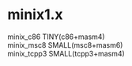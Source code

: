 # minix1.x
minix_c86 TINY(c86+masm4)  
minix_msc8 SMALL(msc8+masm6)  
minix_tcpp3 SMALL(tcpp3+masm4)  
